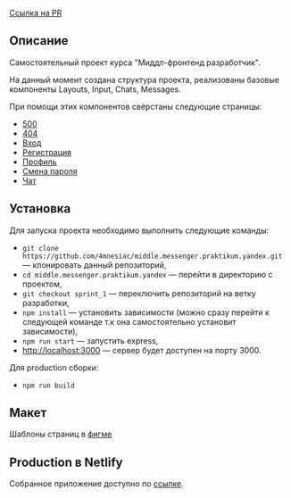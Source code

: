 [Ссылка на PR](https://github.com/)

## Описание

Самостоятельный проект курса "Миддл-фронтенд разработчик".

На данный момент создана структура проекта, реализованы базовые компоненты Layouts, Input, Chats, Messages.

При помощи этих компонентов свёрстаны следующие страницы:

- [500]()
- [404]()
- [Вход]()
- [Регистрация]()
- [Профиль]()
- [Смена пароля]()
- [Чат]()

## Установка

Для запуска проекта необходимо выполнить следующие команды:

- `git clone https://github.com/4mnesiac/middle.messenger.praktikum.yandex.git` — клонировать данный репозиторий,
- `cd middle.messenger.praktikum.yandex` — перейти в директорию с проектом,
- `git checkout sprint_1` — переключить репозиторий на ветку разработки,
- `npm install` — установить зависимости (можно сразу перейти к следующей команде т.к она самостоятельно установит зависимости),
- `npm run start` — запустить express,
- [http://localhost:3000](http://localhost:3000) — сервер будет доступен на порту 3000.

Для production сборки:

- `npm run build`

## Макет

Шаблоны страниц в [фигме](https://www.figma.com/file/3GbfbNLmD2UHK5sCsj6RSf/Chat_external_link-(Copy)?node-id=1%3A444)

## Production в Netlify

Собранное приложение доступно по [ссылке]().